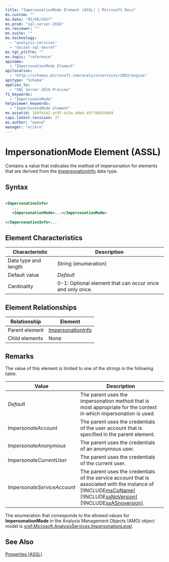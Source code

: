 ```yaml
---
title: "ImpersonationMode Element (ASSL) | Microsoft Docs"
ms.custom: ""
ms.date: "03/06/2017"
ms.prod: "sql-server-2016"
ms.reviewer: ""
ms.suite: ""
ms.technology: 
  - "analysis-services"
  - "docset-sql-devref"
ms.tgt_pltfrm: ""
ms.topic: "reference"
apiname: 
  - "ImpersonationMode Element"
apilocation: 
  - "http://schemas.microsoft.com/analysisservices/2003/engine"
apitype: "Schema"
applies_to: 
  - "SQL Server 2016 Preview"
f1_keywords: 
  - "ImpersonateMode"
helpviewer_keywords: 
  - "ImpersonateMode element"
ms.assetid: 160fdcb2-ac9f-4c5a-a0eb-a5f7669166b9
caps.latest.revision: 37
ms.author: "owend"
manager: "erikre"
---
```

# ImpersonationMode Element (ASSL)
  Contains a value that indicates the method of impersonation for elements that are derived from the [ImpersonationInfo](../../../analysis-services/scripting/data-type/impersonationinfo-data-type-assl.md) data type.  
  
## Syntax  
  
```xml  
  
<ImpersonationInfo>  
   ...  
   <ImpersonationMode>...</ImpersonationMode>  
  
</ImpersonationInfo>...  
```  
  
## Element Characteristics  
  
|Characteristic|Description|  
|--------------------|-----------------|  
|Data type and length|String (enumeration)|  
|Default value|*Default*|  
|Cardinality|0-1: Optional element that can occur once and only once.|  
  
## Element Relationships  
  
|Relationship|Element|  
|------------------|-------------|  
|Parent element|[ImpersonationInfo](../../../analysis-services/scripting/data-type/impersonationinfo-data-type-assl.md)|  
|Child elements|None|  
  
## Remarks  
 The value of this element is limited to one of the strings in the following table.  
  
|Value|Description|  
|-----------|-----------------|  
|*Default*|The parent uses the impersonation method that is most appropriate for the context in which impersonation is used.|  
|*ImpersonateAccount*|The parent uses the credentials of the user account that is specified in the parent element.|  
|*ImpersonateAnonymous*|The parent uses the credentials of an anonymous user.|  
|*ImpersonateCurrentUser*|The parent uses the credentials of the current user.|  
|*ImpersonateServiceAccount*|The parent uses the credentials of the service account that is associated with the instance of [!INCLUDE[msCoName](../../../a9notintoc/includes/msconame-md.md)] [!INCLUDE[ssNoVersion](../../../a9notintoc/includes/ssnoversion-md.md)] [!INCLUDE[ssASnoversion](../../../a9notintoc/includes/ssasnoversion-md.md)].|  
  
 The enumeration that corresponds to the allowed values for **ImpersonationMode** in the Analysis Management Objects (AMO) object model is <xref:Microsoft.AnalysisServices.ImpersonationLevel>.  
  
## See Also  
 [Properties &#40;ASSL&#41;](../../../analysis-services/scripting/properties/properties-assl.md)  
  
  
